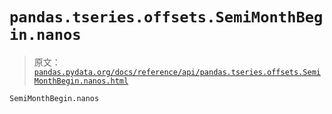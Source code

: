 # `pandas.tseries.offsets.SemiMonthBegin.nanos`

> 原文：[`pandas.pydata.org/docs/reference/api/pandas.tseries.offsets.SemiMonthBegin.nanos.html`](https://pandas.pydata.org/docs/reference/api/pandas.tseries.offsets.SemiMonthBegin.nanos.html)

```py
SemiMonthBegin.nanos
```
